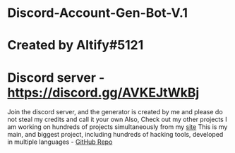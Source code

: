 # Discord-Account-Gen-Bot-V.1
# Created by Altify#5121
# Discord server - https://discord.gg/AVKEJtWkBj
Join the discord server, and the generator is created by me and please do not steal my credits and call it your own
Also, Check out my other projects
I am working on hundreds of projects simultaneously from my [site](https://altify-developing-001.netlify.app/)
This is my main, and biggest project, including hundreds of hacking tools, developed in multiple languages - [GitHub Repo](https://github.com/Altify-Developing/Altify-Developing-Main/)
